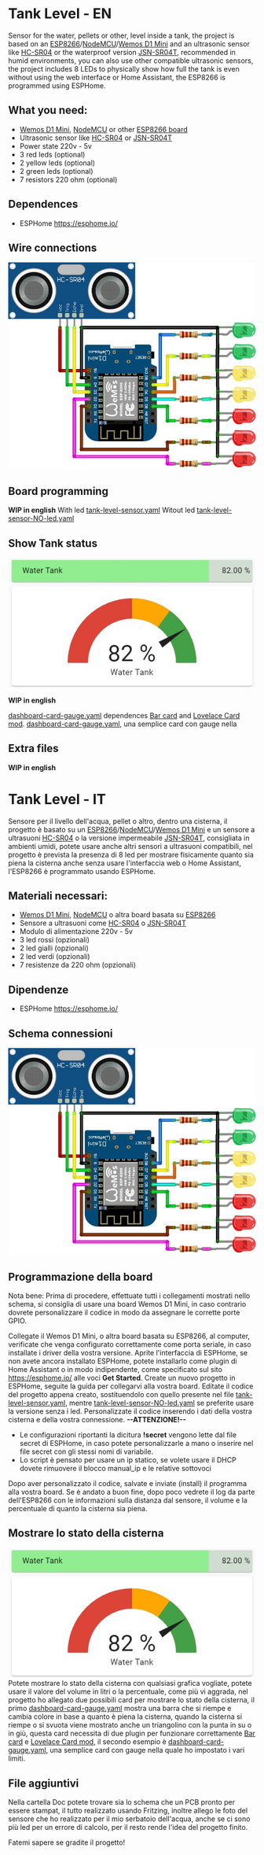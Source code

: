 
# Tank Level - EN
Sensor for the water, pellets or other, level inside a tank, the project is based on an [ESP8266](https://amzn.to/3GRO7WZ)/[NodeMCU](https://amzn.to/3mjIcAp)/[Wemos D1 Mini](https://amzn.to/3xlyNih) and an ultrasonic sensor like [HC-SR04](https://amzn.to/3Q5xvzi) or the waterproof version [JSN-SR04T](https://amzn.to/3NUTN4J), recommended in humid environments, you can also use other compatible ultrasonic sensors, the project includes 8 LEDs to physically show how full the tank is even without using the web interface or Home Assistant, the ESP8266 is programmed using ESPHome.

## What you need:
- [Wemos D1 Mini](https://amzn.to/3xlyNih), [NodeMCU](https://amzn.to/3mjIcAp) or other [ESP8266 board](https://amzn.to/3GRO7WZ)
- Ultrasonic sensor like [HC-SR04](https://amzn.to/3Q5xvzi) or [JSN-SR04T](https://amzn.to/3NUTN4J)
- Power state 220v - 5v
- 3 red leds (optional)
- 2 yellow leds  (optional)
- 2 green leds (optional)
- 7 resistors 220 ohm (optional)

## Dependences
- ESPHome https://esphome.io/

## Wire connections
![Schema del sensore](/doc/image/tank_sensor_scheme.jpg)

## Board programming
**WIP in english**
With led [tank-level-sensor.yaml](/tank-level-sensor.yaml)
Witout led [tank-level-sensor-NO-led.yaml](/tank-level-sensor-NO-led.yaml)

## Show Tank status
![Home Assistant - Water Tank example](/doc/image/ha-example.jpg)

**WIP in english**

[dashboard-card-gauge.yaml](/dashboard-card.yaml) dependences [Bar card](https://github.com/custom-cards/bar-card) and [Lovelace Card mod](https://github.com/thomasloven/lovelace-card-mod).
[dashboard-card-gauge.yaml](/dashboard-card-gauge.yaml), una semplice card con gauge nella 

## Extra files
**WIP in english**

# Tank Level - IT
Sensore per il livello dell'acqua, pellet o altro, dentro una cisterna, il progetto è basato su un [ESP8266](https://amzn.to/3GRO7WZ)/[NodeMCU](https://amzn.to/3mjIcAp)/[Wemos D1 Mini](https://amzn.to/3xlyNih) e un sensore a ultrasuoni [HC-SR04](https://amzn.to/3Q5xvzi) o la versione impermeabile [JSN-SR04T](https://amzn.to/3NUTN4J), consigliata in ambienti umidi, potete usare anche altri sensori a ultrasuoni compatibili, nel progetto è prevista la presenza di 8 led per mostrare fisicamente quanto sia piena la cisterna anche senza usare l'interfaccia web o Home Assistant, l'ESP8266 è programmato usando ESPHome.

## Materiali necessari:
- [Wemos D1 Mini](https://amzn.to/3xlyNih), [NodeMCU](https://amzn.to/3mjIcAp) o altra board basata su [ESP8266](https://amzn.to/3GRO7WZ)
- Sensore a ultrasuoni come [HC-SR04](https://amzn.to/3Q5xvzi) o [JSN-SR04T](https://amzn.to/3NUTN4J)
- Modulo di alimentazione 220v - 5v
- 3 led rossi (opzionali)
- 2 led gialli (opzionali)
- 2 led verdi (opzionali)
- 7 resistenze da 220 ohm (opzionali)

## Dipendenze
- ESPHome https://esphome.io/

## Schema connessioni
![Schema del sensore](/doc/image/tank_sensor_scheme.jpg)

## Programmazione della board
Nota bene: Prima di procedere, effettuate tutti i collegamenti mostrati nello schema, si consiglia di usare una board Wemos D1 Mini, in caso contrario dovrete personalizzare il codice in modo da assegnare le corrette porte GPIO.

Collegate il Wemos D1 Mini, o altra board basata su ESP8266, al computer, verificate che venga configurato correttamente come porta seriale, in caso installate i driver della vostra versione.
Aprite l'interfaccia di ESPHome, se non avete ancora installato ESPHome, potete installarlo come plugin di Home Assistant o in modo indipendente, come specificato sul sito https://esphome.io/ alle voci **Get Started**.
Create un nuovo progetto in ESPHome, seguite la guida per collegarvi alla vostra board.
Editate il codice del progetto appena creato, sostituendolo con quello presente nel file [tank-level-sensor.yaml](/tank-level-sensor.yaml), mentre [tank-level-sensor-NO-led.yaml](/tank-level-sensor-NO-led.yaml) se preferite usare la versione senza i led.
Personalizzate il codice inserendo i dati della vostra cisterna e della vostra connessione.
**--ATTENZIONE!--**
- Le configurazioni riportanti la dicitura **!secret** vengono lette dal file secret di ESPHome, in caso potete personalizzarle a mano o inserire nel file secret con gli stessi nomi di variabile.
- Lo script è pensato per usare un ip statico, se volete usare il DHCP dovete rimuovere il blocco manual_ip e le relative sottovoci

Dopo aver personalizzato il codice, salvate e inviate (install) il programma alla vostra board.
Se è andato a buon fine, dopo poco vedrete il log da parte dell'ESP8266 con le informazioni sulla distanza dal sensore, il volume e la percentuale di quanto la cisterna sia piena.

## Mostrare lo stato della cisterna
![Home Assistant - Water Tank example](/doc/image/ha-example.jpg)
Potete mostrare lo stato della cisterna con qualsiasi grafica vogliate, potete usare il valore del volume in litri o la percentuale, come più vi aggrada, nel progetto ho allegato due possibili card per mostrare lo stato della cisterna, il primo [dashboard-card-gauge.yaml](/dashboard-card.yaml) mostra una barra che si riempe e cambia colore in base a quanto è piena la cisterna, quando la cisterna si riempe o si svuota viene mostrato anche un triangolino con la punta in su o in giù, questa card necessita di due plugin per funzionare correttamente [Bar card](https://github.com/custom-cards/bar-card) e [Lovelace Card mod](https://github.com/thomasloven/lovelace-card-mod), il secondo esempio è [dashboard-card-gauge.yaml](/dashboard-card-gauge.yaml), una semplice card con gauge nella quale ho impostato i vari limiti.

## File aggiuntivi
Nella cartella Doc potete trovare sia lo schema che un PCB pronto per essere stampat, il tutto realizzato usando Fritzing, inoltre allego le foto del sensore che ho realizzato per il mio serbatoio dell'acqua, anche se ci sono più led per un errore di calcolo, per il resto rende l'idea del progetto finito.

Fatemi sapere se gradite il progetto!
